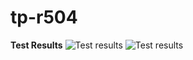 # tp-r504
**Test Results**
![Test results](https://avatars.githubusercontent.com/u/117410802?s=48&v=4)
![Test results](https://github.com/Zefix-c-tout/tp-r504/actions/workflows/pytest.yml/badge.svg)
